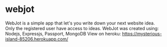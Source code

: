 # webjot
WebJot is a simple app that let's you write down your next website idea. Only the registered user have access to ideas.
WebJot was created using: Nodejs, Expressjs, Passport, MongoDB
View on heroku: https://mysterious-island-85206.herokuapp.com/
